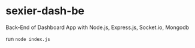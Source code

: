 # sexier-dash-be
Back-End of Dashboard App with Node.js, Express.js, Socket.io, Mongodb

run `node index.js`
